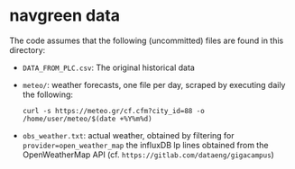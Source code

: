 # navgreen data

The code assumes that the following (uncommitted) files are found
in this directory:

* `DATA_FROM_PLC.csv`: The original historical data

* `meteo/`: weather forecasts, one file per day, scraped by executing
  daily the following:

  ``curl -s https://meteo.gr/cf.cfm?city_id=88 -o /home/user/meteo/$(date +%Y%m%d)``

* `obs_weather.txt`: actual weather, obtained by filtering
  for `provider=open_weather_map` the influxDB lp lines
  obtained from the OpenWeatherMap API
  (cf. `https://gitlab.com/dataeng/gigacampus`)


